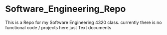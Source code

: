 # Software_Engineering_Repo
This is a Repo for my Software Engineering 4320 class.
currently there is no functional code / projects here just Text documents
